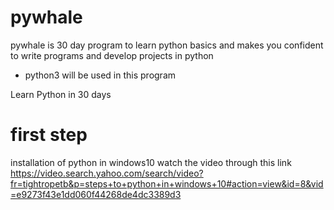 # pywhale

pywhale is 30 day program to learn python basics and makes you confident to write programs and develop projects in python

* python3 will be used in this program

Learn Python in 30 days
# first step
installation of python in windows10 
watch the video through this link 
https://video.search.yahoo.com/search/video?fr=tightropetb&p=steps+to+python+in+windows+10#action=view&id=8&vid=e9273f43e1dd060f44268de4dc3389d3
